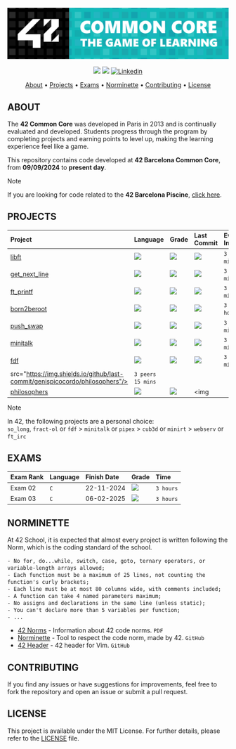 <p align="center">
   <img src="https://github.com/jotavare/jotavare/blob/main/42/banners/piscine_and_common_core/github_piscine_and_common_core_banner_common_core.png">
</p>

<p align="center">
	<img src="https://img.shields.io/badge/status-black%20hole-black?style=flat-square"/>
	<img src="https://img.shields.io/github/last-commit/jotavare/42-common-core/main?color=%2312bab9&style=flat-square">
	<a href='https://www.linkedin.com/in/genís-picó-cordo-4ba45019b' target="_blank"><img alt='Linkedin' src='https://img.shields.io/badge/LinkedIn-100000?style=flat-square&logo=Linkedin&logoColor=white&labelColor=0A66C2&color=0A66C2'/></a>
</p>

<p align="center">
	<a href="#about">About</a> •
	<a href="#projects">Projects</a> •
	<a href="#exams">Exams</a> •
	<a href="#norminette">Norminette</a> •
	<a href="#contributing">Contributing</a> •
	<a href="#license">License</a>
</p>

## ABOUT
The **42 Common Core** was developed in Paris in 2013 and is continually evaluated and developed. Students progress through the program by completing projects and earning points to level up, making the learning experience feel like a game.

This repository contains code developed at **42 Barcelona Common Core**, from **09/09/2024** to **present day**. </br>

> [!NOTE]  
> If you are looking for code related to the **42 Barcelona Piscine**, <a href="https://github.com/genispicocordo/42-piscine">click here</a>.

## PROJECTS
<div align="center">

| Project | Language | Grade | Last Commit | Evaluation Information |
| :--- | :--- | :--- | :--- | :--- |
| [libft](https://github.com/genispicocordo/libft) | <img src="https://img.shields.io/github/languages/top/jotavare/libft"/> | <img src="https://img.shields.io/badge/125%20%2F%20100-success"/> | <img src="https://img.shields.io/github/last-commit/genispicocordo/libft"/> | `3 peers` `15 mins` |
| [get_next_line](https://github.com/genispicocordo/get_next_line) | <img src="https://img.shields.io/github/languages/top/jotavare/get_next_line"/> | <img src="https://img.shields.io/badge/125%20%2F%20100-success"/> | <img src="https://img.shields.io/github/last-commit/genispicocordo/get_next_line" /> | `3 peers` `15 mins` |
| [ft_printf](https://github.com/genispicocordo/ft_printf) | <img src="https://img.shields.io/github/languages/top/jotavare/ft_printf"/> | <img src="https://img.shields.io/badge/100%20%2F%20100-success"/> | <img src="https://img.shields.io/github/last-commit/genispicocordo/ft_printf"/> | `3 peers` `15 mins` |
| [born2beroot](https://github.com/genispicocordo/born2beroot) | <img src="https://img.shields.io/github/languages/top/jotavare/born2beroot"/> | <img src="https://img.shields.io/badge/113%20%2F%20100-success"/> | <img src="https://img.shields.io/github/last-commit/genispicocordo/born2beroot"/> | `3 peers` `1 hour` |
| [push_swap](https://github.com/genispicocordo/push_swap) | <img src="https://img.shields.io/github/languages/top/jotavare/push_swap"/> | <img src="https://img.shields.io/badge/84%20%2F%20100-success"/> | <img src="https://img.shields.io/github/last-commit/genispicocordo/push_swap"/> | `3 peers` `15 mins` |
| [minitalk](https://github.com/genispicocordo/minitalk) | <img src="https://img.shields.io/github/languages/top/jotavare/minitalk"/> | <img src="https://img.shields.io/badge/125%20%2F%20100-success"/> | <img src="https://img.shields.io/github/last-commit/genispicocordo/minitalk"/> | `3 peers` `15 mins` |
| [fdf](https://github.com/genispicocordo/fdf) | <img src="https://img.shields.io/github/languages/top/jotavare/fdf"/> | <img src="https://img.shields.io/badge/125%20%2F%20100-success"/> | <img src="https://img.shields.io/github/last-commit/genispicocordo/minitalk"/> | `3 peers` `15 mins` |
src="https://img.shields.io/github/last-commit/genispicocordo/philosophers"/> | `3 peers` `15 mins` |
| [philosophers](https://github.com/genispicocordo/philosophers) | <img src="https://img.shields.io/github/languages/top/jotavare/philosophers"/> | <img src="https://img.shields.io/badge/100%20%2F%20100-success"/> | <img

</div>

> [!NOTE]  
> In 42, the following projects are a personal choice:
> <br> `so_long`, `fract-ol` or `fdf` > `minitalk` or `pipex` > `cub3d` or `minirt` > `webserv` or `ft_irc`

## EXAMS
<div align="center">

| Exam Rank | Language | Finish Date | Grade | Time |
| :--- | :--- | :--- | :--- | :--- |
| Exam 02 | `C` | 22-11-2024 | <img src="https://img.shields.io/badge/100%20%2F%20100-success"/> | `3 hours` |
| Exam 03 | `C` | 06-02-2025 | <img src="https://img.shields.io/badge/100%20%2F%20100-success"/> | `3 hours` |

</div>

## NORMINETTE
At 42 School, it is expected that almost every project is written following the Norm, which is the coding standard of the school.

```
- No for, do...while, switch, case, goto, ternary operators, or variable-length arrays allowed;
- Each function must be a maximum of 25 lines, not counting the function's curly brackets;
- Each line must be at most 80 columns wide, with comments included;
- A function can take 4 named parameters maximum;
- No assigns and declarations in the same line (unless static);
- You can't declare more than 5 variables per function;
- ...
```

* [42 Norms](https://github.com/42School/norminette/blob/master/pdf/en.norm.pdf) - Information about 42 code norms. `PDF`
* [Norminette](https://github.com/42School/norminette) - Tool to respect the code norm, made by 42. `GitHub`
* [42 Header](https://github.com/42Paris/42header) - 42 header for Vim. `GitHub`

## CONTRIBUTING

If you find any issues or have suggestions for improvements, feel free to fork the repository and open an issue or submit a pull request.

## LICENSE

This project is available under the MIT License. For further details, please refer to the [LICENSE](https://github.com/jotavare/42-common-core/blob/main/LICENSE) file.
